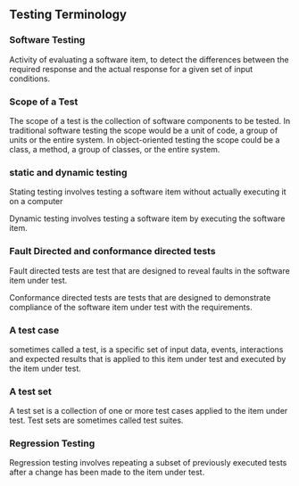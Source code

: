 ## Testing Terminology

### Software Testing

Activity of evaluating a software item, to detect the differences between the required response and the actual response for a given set of input conditions.


### Scope of a Test
The scope of a test is the collection of software components to be tested. 
In traditional software testing the scope would be a unit of code, a group of units or the entire system.
In object-oriented testing the scope could be a class, a method, a group of classes, or the entire system.

### static and dynamic testing

Stating testing involves testing a software item without actually executing it on a computer

Dynamic testing involves testing a software item by executing the software item.

### Fault Directed and conformance directed tests

Fault directed tests are test that are designed to reveal faults in the software item under test.

Conformance directed tests are tests that are designed to demonstrate compliance of the software item under test with the requirements.

### A test case

sometimes called a test, is a specific set of input data, events, interactions and expected results that is applied to this item under test and executed by the item under test.

### A test set
A test set is a collection of one or more test cases applied to the item under test.
Test sets are sometimes called test suites.

### Regression Testing
Regression testing involves repeating a subset of previously executed tests after a change has been made to the item under test.